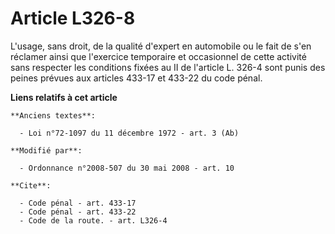 # Article L326-8

L'usage, sans droit, de la qualité d'expert en automobile ou le fait de s'en réclamer ainsi que l'exercice temporaire et
occasionnel de cette activité sans respecter les conditions fixées au II de l'article L. 326-4 sont punis des peines prévues
aux articles 433-17 et 433-22 du code pénal.

**Liens relatifs à cet article**

	**Anciens textes**:

	  - Loi n°72-1097 du 11 décembre 1972 - art. 3 (Ab)

	**Modifié par**:

	  - Ordonnance n°2008-507 du 30 mai 2008 - art. 10

	**Cite**:

	  - Code pénal - art. 433-17
	  - Code pénal - art. 433-22
	  - Code de la route. - art. L326-4
